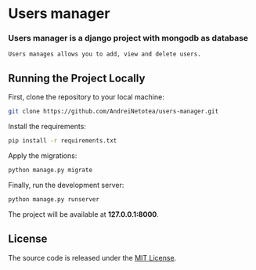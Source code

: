 # Users manager

### Users manager is a django project with mongodb as database
    Users manages allows you to add, view and delete users.

## Running the Project Locally

First, clone the repository to your local machine:

```bash
git clone https://github.com/AndreiNetotea/users-manager.git
```

Install the requirements:

```bash
pip install -r requirements.txt
```

Apply the migrations:

```bash
python manage.py migrate
```

Finally, run the development server:

```bash
python manage.py runserver
```

The project will be available at **127.0.0.1:8000**.


## License

The source code is released under the [MIT License](https://github.com/AndreiNetotea/users-manager/blob/master/LICENSE).